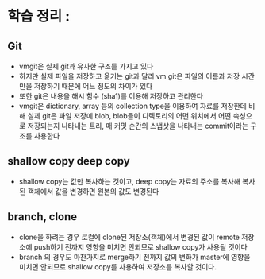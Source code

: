 # 학습 정리 :

## Git
- vmgit은 실제 git과 유사한 구조를 가지고 있다
- 하지만 실제 파일을 저장하고 옮기는 git과 달리 vm git은 파일의 이름과 저장 시간만을 저장하기 때문에 어느 정도의 차이가 있다  
- 또한 git은 내용을 해시 함수 (sha1)를 이용해 저장하고 관리한다
- vmgit은 dictionary, array 등의 collection type을 이용하여 자료를 저장한데 비해 실제 git은 파일 저장에 blob, 
blob들이 디렉토리의 어떤 위치에서 어떤 속성으로 저장되는지 나타내는 트리, 매 커밋 순간의 스냅샷을 나타내는 commit이라는 구조를 사용한다

## shallow copy deep copy
- shallow copy는 값만 복사하는 것이고, deep copy는 자료의 주소를 복사해 복사된 객체에서 값을 변경하면 원본의 값도 변경된다

## branch, clone
- clone을 하려는 경우 로컬에 clone된 저장소(객체)에서 변경된 값이 remote 저장소에 push하기 전까지 영향을 미치면 안되므로 shallow copy가 사용될 것이다
- branch 의 경우도 마찬가지로 merge하기 전까지 값의 변화가 master에 영향을 미치면 안되므로 shallow copy를 사용하여 저장소를 복사할 것이다.

